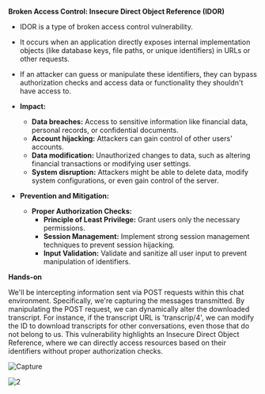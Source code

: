 **Broken Access Control: Insecure Direct Object Reference (IDOR)**

 * IDOR is a type of broken access control vulnerability. 
 * It occurs when an application directly exposes internal implementation objects (like database keys, file paths, or unique identifiers) in URLs or other requests. 
 * If an attacker can guess or manipulate these identifiers, they can bypass authorization checks and access data or functionality they shouldn't have access to.

* **Impact:**

    * **Data breaches:** Access to sensitive information like financial data, personal records, or confidential documents.
    * **Account hijacking:** Attackers can gain control of other users' accounts.
    * **Data modification:** Unauthorized changes to data, such as altering financial transactions or modifying user settings.
    * **System disruption:** Attackers might be able to delete data, modify system configurations, or even gain control of the server.

* **Prevention and Mitigation:**

    * **Proper Authorization Checks:**
        * **Principle of Least Privilege:** Grant users only the necessary permissions.
        * **Session Management:** Implement strong session management techniques to prevent session hijacking.
        * **Input Validation:** Validate and sanitize all user input to prevent manipulation of identifiers.

**Hands-on**

We'll be intercepting information sent via POST requests within this chat environment.
Specifically, we're capturing the messages transmitted. By manipulating the POST request, we can dynamically alter the downloaded transcript.
For instance, if the transcript URL is 'transcrip/4', we can modify the ID to download transcripts for other conversations, even those that do not belong to us.
This vulnerability highlights an Insecure Direct Object Reference, where we can directly access resources based on their identifiers without proper authorization checks.

![Capture](https://github.com/user-attachments/assets/89b2b2e3-f298-4c77-a84b-15120499125a)

![2](https://github.com/user-attachments/assets/9d94a97b-01af-4520-a4db-93bfc4185ab8)
